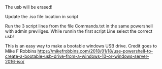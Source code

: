 The usb will be erased!

Update the .iso file location in script 

Run the 3 script lines from the file Commands.txt in the same powershell with admin previliges. While runnin the first script Line select the correct usb!

This is an easy way to make a bootable windows USB drive. Credit goes to Mike F Robbins 
https://mikefrobbins.com/2018/01/18/use-powershell-to-create-a-bootable-usb-drive-from-a-windows-10-or-windows-server-2016-iso/
